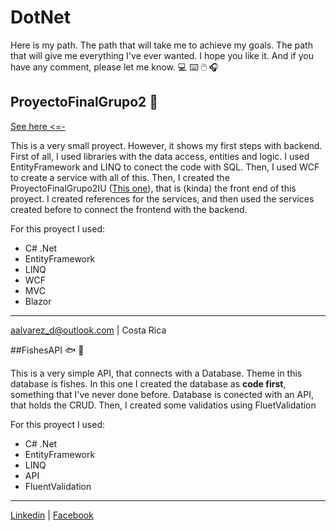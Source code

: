 # DotNet
Here is my path. The path that will take me to achieve my goals. The path that will give me everything I've ever wanted.
I hope you like it. And if you have any comment, please let me know. :computer: :keyboard: :computer_mouse: :headphones:

## ProyectoFinalGrupo2 :fork_and_knife:
[See here <=-](https://github.com/aalvareznet/DotNet/tree/main/ProyectoFinalGrupo2)

This is a very small proyect. However, it shows my first steps with backend. First of all, I used libraries with the data access, entities and logic. I used EntityFramework and LINQ to conect the code with SQL. Then, I used WCF to create a service with all of this. Then, I created the ProyectoFinalGrupo2IU ([This one](https://github.com/aalvareznet/DotNet/tree/main/ProyectoFinalGrupo2IU)), that is (kinda) the front end of this proyect. I created references for the services, and then used the services created before to connect the frontend with the backend.

For this proyect I used:
- C# .Net
- EntityFramework
- LINQ
- WCF
- MVC
- Blazor

---

aalvarez_d@outlook.com | 
Costa Rica

##FishesAPI :fish: :whale:

This is a very simple API, that connects with a Database. Theme in this database is fishes. In this one I created the database as **code first**, something that I've never done before. Database is conected with an API, that holds the CRUD. Then, I created some validatios using FluetValidation

For this proyect I used:
- C# .Net
- EntityFramework
- LINQ
- API
- FluentValidation

---
[Linkedin](https://www.linkedin.com/in/aalvarezd2201/) | 
[Facebook](https://www.facebook.com/anthoalvarezd/)
